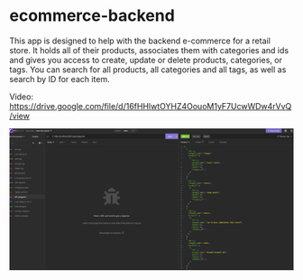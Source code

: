 # ecommerce-backend

This app is designed to help with the backend e-commerce for a retail store.  It holds all of their products, associates them with categories and ids and gives you access to create, update or delete products, categories, or tags.  You can search for all products, all categories and all tags, as well as search by ID for each item.

Video:
https://drive.google.com/file/d/16fHHlwtOYHZ4OouoM1yF7UcwWDw4rVvQ/view

![Alt text](/ecommerce%20ss.png "screenshot")